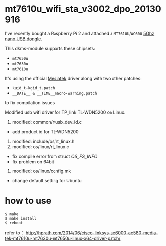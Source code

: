 # mt7610u_wifi_sta_v3002_dpo_20130916

I've recently bought a Raspberry Pi 2 and attached a `MT7610U`/`AC600` [5Ghz nano USB dongle](http://www.amazon.co.uk/dp/B00VHB0EW0).

This dkms-module supports these chipsets:
* `mt7650u`
* `mt7630u`
* `mt7610u`

It's using the official [Mediatek](http://www.mediatek.com/en/downloads/mt7601u-usb/) driver along with two other patches:
* `kuid_t-kgid_t.patch`
* `__DATE__ & __TIME__macro-warning.patch`

to fix compilation issues.

Modified usb wifi driver for TP_link TL-WDN5200 on Linux. 
1. modified:   common/rtusb_dev_id.c 
 * add product id for TL-WDN5200
1. modified:   include/os/rt_linux.h 
1. modified:   os/linux/rt_linux.c
 * fix compile error from struct _OS_FS_INFO_
 * fix problem on 64bit
1. modified:   os/linux/config.mk
 * change default setting for Ubuntu 

# how to use
```
$ make
$ make install
$ reboot
```
refer to： http://hprath.com/2014/06/cisco-linksys-ae6000-ac580-media-tek-mt7610u-mt7630u-mt7650u-linux-x64-driver-patch/

